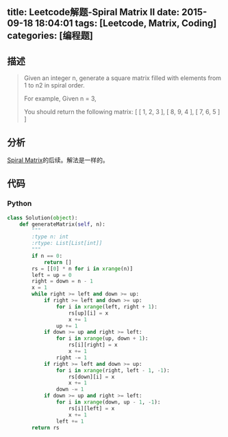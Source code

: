 title: Leetcode解题-Spiral Matrix II
date: 2015-09-18 18:04:01
tags: [Leetcode, Matrix, Coding]
categories: [编程题]
---

## 描述
> Given an integer n, generate a square matrix filled with elements from 1 to n2 in spiral order.
>
> For example,
> Given n = 3,
>
> You should return the following matrix:
> [
>  [ 1, 2, 3 ],
>  [ 8, 9, 4 ],
>  [ 7, 6, 5 ]
> ]

## 分析
[Spiral Matrix][1]的后续。解法是一样的。

## 代码
### Python
```python
class Solution(object):
    def generateMatrix(self, n):
        """
        :type n: int
        :rtype: List[List[int]]
        """
        if n == 0:
            return []
        rs = [[0] * n for i in xrange(n)]
        left = up = 0
        right = down = n - 1
        x = 1
        while right >= left and down >= up:
            if right >= left and down >= up:
                for i in xrange(left, right + 1):
                    rs[up][i] = x
                    x += 1
                up += 1
            if down >= up and right >= left:
                for i in xrange(up, down + 1):
                    rs[i][right] = x
                    x += 1
                right -= 1
            if right >= left and down >= up:
                for i in xrange(right, left - 1, -1):
                    rs[down][i] = x
                    x += 1
                down -= 1
            if down >= up and right >= left:
                for i in xrange(down, up - 1, -1):
                    rs[i][left] = x
                    x += 1
                left += 1
        return rs
```

[1]: /2015/09/18/spiral-matrix/
